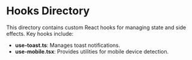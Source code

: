 # Hooks Directory

This directory contains custom React hooks for managing state and side effects. Key hooks include:

- **use-toast.ts**: Manages toast notifications.
- **use-mobile.tsx**: Provides utilities for mobile device detection. 